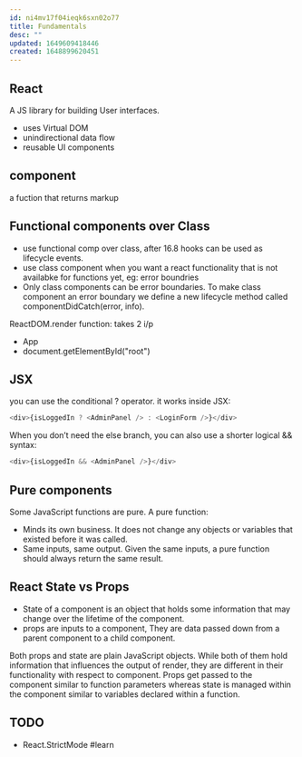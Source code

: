 ```yaml
---
id: ni4mv17f04ieqk6sxn02o77
title: Fundamentals
desc: ""
updated: 1649609418446
created: 1648899620451
---
```


## React

A JS library for building User interfaces.

- uses Virtual DOM
- unindirectional data flow
- reusable UI components

## component

a fuction that returns markup

## Functional components over Class

- use functional comp over class, after 16.8 hooks can be used as lifecycle events.
- use class component when you want a react functionality that is not availabke for functions yet, eg: error boundries
- Only class components can be error boundaries. To make class component an error boundary we define a new lifecycle method called componentDidCatch(error, info).

ReactDOM.render function: takes 2 i/p

- App
- document.getElementById("root")

## JSX

you can use the conditional ? operator. it works inside JSX:

```js
<div>{isLoggedIn ? <AdminPanel /> : <LoginForm />}</div>
```

When you don’t need the else branch, you can also use a shorter logical && syntax:

```js
<div>{isLoggedIn && <AdminPanel />}</div>
```

## Pure components

Some JavaScript functions are pure. A pure function:

- Minds its own business. It does not change any objects or variables that existed before it was called.
- Same inputs, same output. Given the same inputs, a pure function should always return the same result.

## React State vs Props

- State of a component is an object that holds some information that may change over the lifetime of the component.
- props are inputs to a component, They are data passed down from a parent component to a child component.

Both props and state are plain JavaScript objects. While both of them hold information that influences the output of render, they are different in their functionality with respect to component. Props get passed to the component similar to function parameters whereas state is managed within the component similar to variables declared within a function.

## TODO

- React.StrictMode #learn
